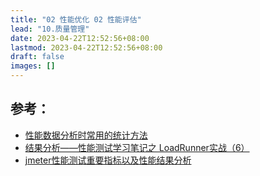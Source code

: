 ```yaml
---
title: "02 性能优化 02 性能评估"
lead: "10.质量管理"
date: 2023-04-22T12:52:56+08:00
lastmod: 2023-04-22T12:52:56+08:00
draft: false
images: []
---
```


## 参考：
- [性能数据分析时常用的统计方法](http://www.caveman.work/2018/01/18/CavemanWork-Insighter%E4%B8%AD%E7%94%A8%E5%88%B0%E7%9A%84%E5%B9%B3%E5%9D%87%E5%80%BC%E6%8C%87%E6%A0%87/)
- [结果分析——性能测试学习笔记之 LoadRunner实战（6）](http://www.51testing.com/html/35/n-3724035.html)
- [jmeter性能测试重要指标以及性能结果分析](https://www.cnblogs.com/dayiran1222/p/8746096.html)
